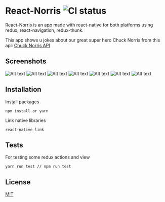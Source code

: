 # React-Norris ![CI status](https://img.shields.io/badge/build-passing-brightgreen.svg)

React-Norris is an app made with react-native for both platforms using redux, react-navigation, redux-thunk.

This app shows u jokes about our great super hero Chuck Norris from this api: [Chuck Norris API](https://api.chucknorris.io/)

## Screenshots

![Alt text](/Screenshots/img1.png?raw=true "")
![Alt text](/Screenshots/img2.png?raw=true "")
![Alt text](/Screenshots/img3.png?raw=true "")
![Alt text](/Screenshots/img4.png?raw=true "")
![Alt text](/Screenshots/img5.png?raw=true "")
![Alt text](/Screenshots/img6.png?raw=true "")
![Alt text](/Screenshots/img7.png?raw=true "")


## Installation
Install packages
```
npm install or yarn
```
Link native libraries
```
react-native link
```
## Tests
For testing some redux actions and view
```
yarn run test // npm run test
```

## License
[MIT](https://choosealicense.com/licenses/mit/)